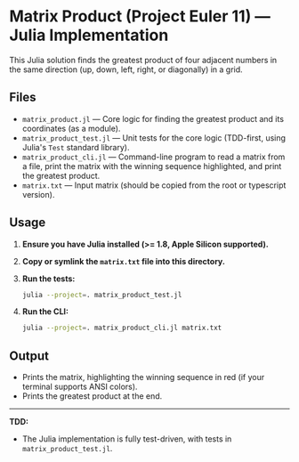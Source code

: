 # Matrix Product (Project Euler 11) — Julia Implementation

This Julia solution finds the greatest product of four adjacent numbers in the same direction (up, down, left, right, or diagonally) in a grid.

## Files

- `matrix_product.jl` — Core logic for finding the greatest product and its coordinates (as a module).
- `matrix_product_test.jl` — Unit tests for the core logic (TDD-first, using Julia's `Test` standard library).
- `matrix_product_cli.jl` — Command-line program to read a matrix from a file, print the matrix with the winning sequence highlighted, and print the greatest product.
- `matrix.txt` — Input matrix (should be copied from the root or typescript version).

## Usage

1. **Ensure you have Julia installed (>= 1.8, Apple Silicon supported).**

2. **Copy or symlink the `matrix.txt` file into this directory.**

3. **Run the tests:**

   ```sh
   julia --project=. matrix_product_test.jl
   ```

4. **Run the CLI:**

   ```sh
   julia --project=. matrix_product_cli.jl matrix.txt
   ```

## Output
- Prints the matrix, highlighting the winning sequence in red (if your terminal supports ANSI colors).
- Prints the greatest product at the end.

---

**TDD:**
- The Julia implementation is fully test-driven, with tests in `matrix_product_test.jl`.
